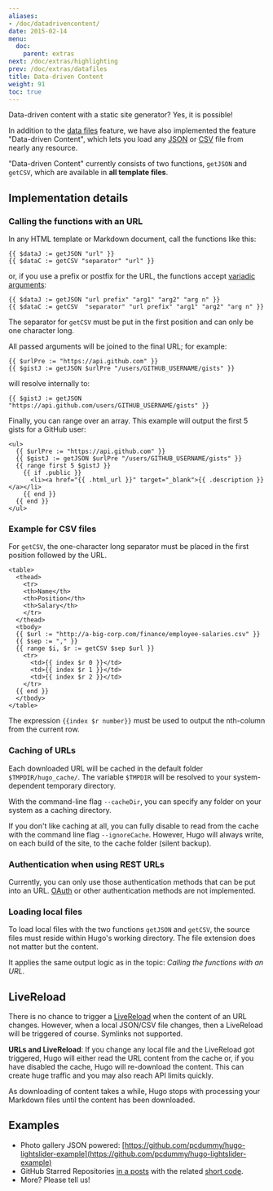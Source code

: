 ```yaml
---
aliases:
- /doc/datadrivencontent/
date: 2015-02-14
menu:
  doc:
    parent: extras
next: /doc/extras/highlighting
prev: /doc/extras/datafiles
title: Data-driven Content
weight: 91
toc: true
---
```


Data-driven content with a static site generator? Yes, it is possible!

In addition to the [data files](/doc/extras/datafiles/) feature, we have also
implemented the feature "Data-driven Content", which lets you load
any [JSON](http://www.json.org/) or
[CSV](http://en.wikipedia.org/wiki/Comma-separated_values) file
from nearly any resource.

"Data-driven Content" currently consists of two functions, `getJSON`
and `getCSV`, which are available in **all template files**.

## Implementation details

### Calling the functions with an URL

In any HTML template or Markdown document, call the functions like this:

	{{ $dataJ := getJSON "url" }}
	{{ $dataC := getCSV "separator" "url" }}

or, if you use a prefix or postfix for the URL, the functions
accept [variadic arguments](http://en.wikipedia.org/wiki/Variadic_function):

	{{ $dataJ := getJSON "url prefix" "arg1" "arg2" "arg n" }}
	{{ $dataC := getCSV  "separator" "url prefix" "arg1" "arg2" "arg n" }}

The separator for `getCSV` must be put in the first position and can only
be one character long.

All passed arguments will be joined to the final URL; for example:

	{{ $urlPre := "https://api.github.com" }}
	{{ $gistJ := getJSON $urlPre "/users/GITHUB_USERNAME/gists" }}

will resolve internally to:

	{{ $gistJ := getJSON "https://api.github.com/users/GITHUB_USERNAME/gists" }}

Finally, you can range over an array. This example will output the
first 5 gists for a GitHub user:

	<ul>
	  {{ $urlPre := "https://api.github.com" }}
	  {{ $gistJ := getJSON $urlPre "/users/GITHUB_USERNAME/gists" }}
	  {{ range first 5 $gistJ }}
	    {{ if .public }}
	      <li><a href="{{ .html_url }}" target="_blank">{{ .description }}</a></li>
	    {{ end }}
	  {{ end }}
	</ul>


### Example for CSV files

For `getCSV`, the one-character long separator must be placed in the
first position followed by the URL.

	<table>
	  <thead>
	    <tr>
		<th>Name</th>
		<th>Position</th>
		<th>Salary</th>
	    </tr>
	  </thead>
	  <tbody>
	  {{ $url := "http://a-big-corp.com/finance/employee-salaries.csv" }}
	  {{ $sep := "," }}
	  {{ range $i, $r := getCSV $sep $url }}
	    <tr>
	      <td>{{ index $r 0 }}</td>
	      <td>{{ index $r 1 }}</td>
	      <td>{{ index $r 2 }}</td>
	    </tr>
	  {{ end }}
	  </tbody>
	</table>

The expression `{{index $r number}}` must be used to output the nth-column from
the current row.

### Caching of URLs

Each downloaded URL will be cached in the default folder `$TMPDIR/hugo_cache/`.
The variable `$TMPDIR` will be resolved to your system-dependent
temporary directory.

With the command-line flag `--cacheDir`, you can specify any folder on
your system as a caching directory.

If you don't like caching at all, you can fully disable to read from the
cache with the command line flag `--ignoreCache`. However, Hugo will always
write, on each build of the site, to the cache folder (silent backup).

### Authentication when using REST URLs

Currently, you can only use those authentication methods that can
be put into an URL. [OAuth](http://en.wikipedia.org/wiki/OAuth) or
other authentication methods are not implemented.

### Loading local files

To load local files with the two functions `getJSON` and `getCSV`, the
source files must reside within Hugo's working directory. The file
extension does not matter but the content.

It applies the same output logic as in the topic: *Calling the functions with an URL*.

## LiveReload

There is no chance to trigger a [LiveReload](/doc/extras/livereload/) when
the content of an URL changes. However, when a local JSON/CSV file changes,
then a LiveReload will be triggered of course. Symlinks not supported.

**URLs and LiveReload**: If you change any local file and the LiveReload
got triggered, Hugo will either read the URL content from the cache or, if
you have disabled the cache, Hugo will re-download the content.
This can create huge traffic and you may also reach API limits quickly.

As downloading of content takes a while, Hugo stops with processing
your Markdown files until the content has been downloaded.

## Examples

- Photo gallery JSON powered: [https://github.com/pcdummy/hugo-lightslider-example](https://github.com/pcdummy/hugo-lightslider-example)
- GitHub Starred Repositories [in a posts](https://github.com/SchumacherFM/blog-cs/blob/master/content%2Fposts%2Fgithub-starred.md) with the related [short code](https://github.com/SchumacherFM/blog-cs/blob/master/layouts%2Fshortcodes%2FghStarred.html).
- More?  Please tell us!
